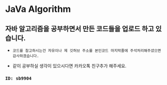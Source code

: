 # JaVa Algorithm

## 자바 알고리즘을 공부하면서 만든 코드들을 업로드 하고 있습니다.

* `코드를 참고하시는건 자유이나 제 깃허브 주소를 본인코드 마지막줄에 주석처리해주셨으면 감사하겠습니다.`

* 같이 공부하실 생각이 있으시다면 카카오톡 친구추가 해주세요.
###  `ID: sb9904`
